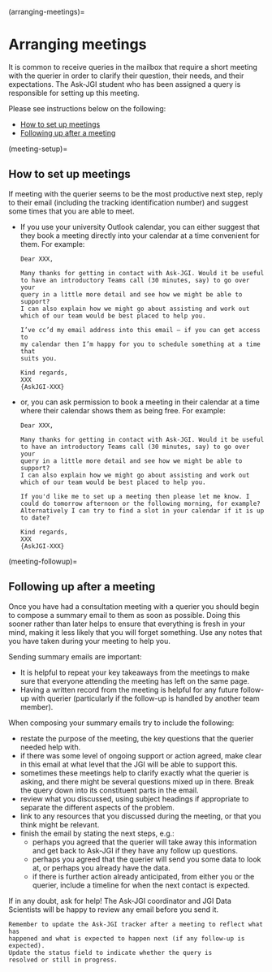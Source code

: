(arranging-meetings)=
# Arranging meetings

It is common to receive queries in the mailbox that require a short
meeting with the querier in order to clarify their question, their
needs, and their expectations. The Ask-JGI student who has been
assigned a query is responsible for setting up this meeting. 

Please see instructions below on the following:
- [How to set up meetings](meeting-setup)
- [Following up after a meeting](meeting-followup)

(meeting-setup)=
## How to set up meetings

If meeting with the querier seems to be the most productive next
step, reply to their email (including the tracking identification
number) and suggest some times that you are able to meet. 

- If you use
  your university Outlook calendar, you can either suggest that they
  book a meeting directly into your calendar at a time convenient for
  them. For example:
  ```
  Dear XXX, 
  
  Many thanks for getting in contact with Ask-JGI. Would it be useful
  to have an introductory Teams call (30 minutes, say) to go over your
  query in a little more detail and see how we might be able to
  support? 
  I can also explain how we might go about assisting and work out
  which of our team would be best placed to help you.
  
  I’ve cc’d my email address into this email – if you can get access to
  my calendar then I’m happy for you to schedule something at a time that
  suits you.
  
  Kind regards,
  XXX
  {AskJGI-XXX}
  ```

- or, you can ask permission to book a meeting in their calendar at
  a time where their calendar shows them as being free.
  For example:
  ```
  Dear XXX, 
  
  Many thanks for getting in contact with Ask-JGI. Would it be useful
  to have an introductory Teams call (30 minutes, say) to go over your
  query in a little more detail and see how we might be able to
  support? 
  I can also explain how we might go about assisting and work out
  which of our team would be best placed to help you.
  
  If you'd like me to set up a meeting then please let me know. I
  could do tomorrow afternoon or the following morning, for example?
  Alternatively I can try to find a slot in your calendar if it is up
  to date? 
  
  Kind regards,
  XXX
  {AskJGI-XXX}
  ```

(meeting-followup)=
## Following up after a meeting

Once you have had a consultation meeting with a querier you should begin to compose a
summary email to them as soon as possible. Doing this sooner rather
than later helps to ensure that everything is fresh in your mind,
making it less likely that you will forget something. Use any notes
that you have taken during your meeting to help you.

Sending summary emails are important:
- It is helpful to repeat your key takeaways from the meetings to make
sure that everyone attending the meeting has left on the same page.
- Having a written record from the meeting is helpful for any future
  follow-up with querier (particularly if the follow-up is handled by
  another team member).
  
When composing your summary emails try to include the following:
- restate the purpose of the meeting, the key questions that the
  querier needed help with.
- if there was some level of ongoing support or action agreed, make
  clear in this email at what level that the JGI will be able to
  support this.
- sometimes these meetings help to clarify exactly what the querier is
  asking, and there might be several questions mixed up in
  there. Break the query down into its constituent parts in the email.
- review what you discussed, using subject headings if appropriate to
  separate the different aspects of the problem.
- link to any resources that you discussed during the meeting, or that
  you think might be relevant.
- finish the email by stating the next steps, e.g.:
  - perhaps you agreed that the querier will take away this
    information and get back to Ask-JGI if they have any follow up
    questions.
  - perhaps you agreed that the querier will send you some data to
    look at, or perhaps you already have the data.
  - if there is further action already anticipated, from either you or
    the querier, include a timeline for when the next contact is
    expected.

If in any doubt, ask for help! The Ask-JGI coordinator and JGI Data
Scientists will be happy to review any email before you send it.

```{note}
Remember to update the Ask-JGI tracker after a meeting to reflect what has
happened and what is expected to happen next (if any follow-up is expected). 
Update the status field to indicate whether the query is
resolved or still in progress.
```
